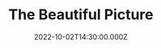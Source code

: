 ---
video:
  type: vimeo
  id: 756425691
speaker:
  permalink: bart-wilkins
  name: Bart Wilkins
title: The Beautiful Picture
image: https://i.imgur.com/wiDEEyc.png
date: 2022-10-02T14:30:00.000Z
---